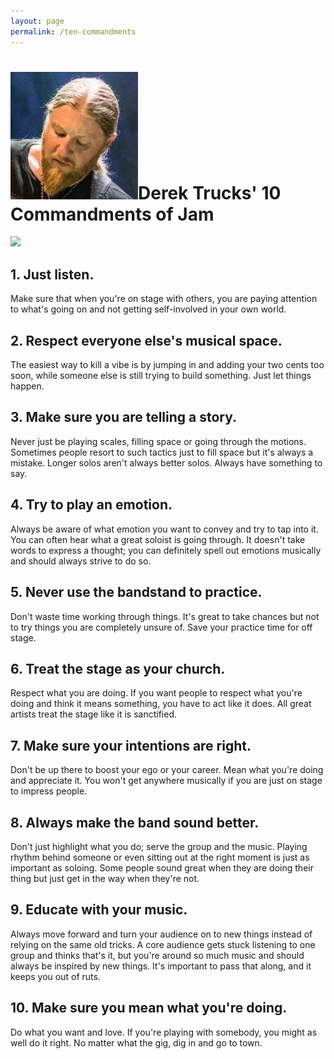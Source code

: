 ```yaml
---
layout: page
permalink: /ten-commandments
---
```


<h1><img class="ui avatar image" src="/images/derek-trucks.jpg">Derek Trucks' 10 Commandments of Jam</h1>

<img class="ui centered fluid image" src="/images/derek-trucks-commandments-both.png">

## 1. Just listen.

Make sure that when you're on stage with others, you are paying attention to what's going on and not getting self-involved in your own world.

## 2. Respect everyone else's musical space.

The easiest way to kill a vibe is by jumping in and adding your two cents too soon, while someone else is still trying to build something. Just let things happen.

## 3. Make sure you are telling a story.

Never just be playing scales, filling space or going through the motions. Sometimes people resort to such tactics just to fill space but it's always a mistake. Longer solos aren't always better solos. Always have something to say.

## 4. Try to play an emotion. 

Always be aware of what emotion you want to convey and try to tap into it. You can often hear what a great soloist is going through. It doesn't take words to express a thought; you can definitely spell out emotions musically and should always strive to do so.

## 5. Never use the bandstand to practice. 

Don't waste time working through things. It's great to take chances but not to try things you are completely unsure of. Save your practice time for off stage. 

## 6. Treat the stage as your church.

Respect what you are doing. If you want people to respect what you're doing and think it means something, you have to act like it does. All great artists treat the stage like it is sanctified. 

## 7. Make sure your intentions are right. 

Don't be up there to boost your ego or your career. Mean what you're doing and appreciate it. You won't get anywhere musically if you are just on stage to impress people.

## 8. Always make the band sound better. 

Don't just highlight what you do; serve the group and the music. Playing rhythm behind someone or even sitting out at the right moment is just as important as soloing. Some people sound great when they are doing their thing but just get in the way when they're not. 

## 9. Educate with your music. 

Always move forward and turn your audience on to new things instead of relying on the same old tricks. A core audience gets stuck listening to one group and thinks that's it, but you're around so much music and should always be inspired by new things. It's important to pass that along, and it keeps you out of ruts. 

## 10. Make sure you mean what you're doing. 

Do what you want and love. If you're playing with somebody, you might as well do it right. No matter what the gig, dig in and go to town. 
